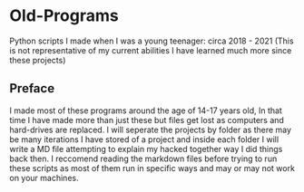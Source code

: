# Old-Programs
Python scripts I made when I was a young teenager: circa 2018 - 2021
(This is not representative of my current abilities I have learned much more since these projects)

## Preface
I made most of these programs around the age of 14-17 years old, In that time I have made more than just these but files
get lost as computers and hard-drives are replaced. I will seperate the projects by folder as there may be many iterations
I have stored of a project and inside each folder I will write a MD file attempting to explain my hacked together way I
did things back then.
I reccomend reading the markdown files before trying to run these scripts as most of them run in specific ways and may or may not work on your machines.

